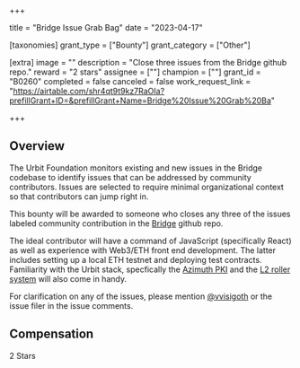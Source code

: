 +++

title = "Bridge Issue Grab Bag"
date = "2023-04-17"

[taxonomies]
grant_type = ["Bounty"]
grant_category = ["Other"]

[extra]
image = ""
description = "Close three issues from the Bridge github repo."
reward = "2 stars"
assignee = [""]
champion = [""]
grant_id = "B0260"
completed = false
canceled = false
work_request_link = "https://airtable.com/shr4qt9t9kz7RaOIa?prefillGrant+ID=&prefillGrant+Name=Bridge%20Issue%20Grab%20Ba"

+++

## Overview

The Urbit Foundation monitors existing and new issues in the Bridge codebase to identify issues that can be addressed by community contributors. Issues are selected to require minimal organizational context so that contributors can jump right in.

This bounty will be awarded to someone who closes any three of the issues labeled community contribution in the [Bridge](https://github.com/urbit/bridge/issues?q=is%3Aissue+is%3Aopen+label%3A%22community+contribution%22) github repo.

The ideal contributor will have a command of JavaScript (specifically React) as well as experience with Web3/ETH front end development. The latter includes setting up a local ETH testnet and deploying test contracts. Familiarity with the Urbit stack, specfically the [Azimuth PKI](https://github.com/urbit/azimuth) and the [L2 roller system](https://developers.urbit.org/reference/azimuth/l2/layer2) will also come in handy. 

For clarification on any of the issues, please mention [@vvisigoth](https://github.com/vvisigoth) or the issue filer in the issue comments.

## Compensation

2 Stars
